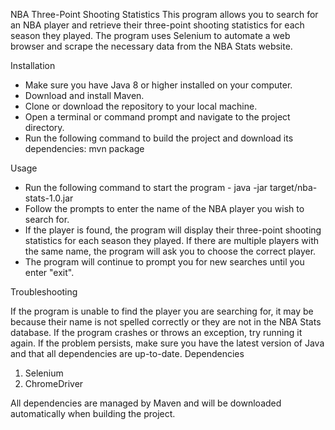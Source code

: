 NBA Three-Point Shooting
Statistics This program allows you to search for an NBA player and retrieve their three-point shooting statistics for each season they played. The program uses Selenium to automate a web browser and scrape the necessary data from the NBA Stats website.

Installation

- Make sure you have Java 8 or higher installed on your computer.
- Download and install Maven.
- Clone or download the repository to your local machine.
- Open a terminal or command prompt and navigate to the project directory.
- Run the following command to build the project and download its dependencies: mvn package

Usage 

- Run the following command to start the program - java -jar target/nba-stats-1.0.jar
- Follow the prompts to enter the name of the NBA player you wish to search for.
- If the player is found, the program will display their three-point shooting statistics for each season they played. If there are multiple players with the same name, the program will ask you to choose the correct player.
- The program will continue to prompt you for new searches until you enter "exit".

Troubleshooting

If the program is unable to find the player you are searching for, it may be because their name is not spelled correctly or they are not in the NBA Stats database.
If the program crashes or throws an exception, try running it again. If the problem persists, make sure you have the latest version of Java and that all dependencies are up-to-date.
Dependencies

1. Selenium
2. ChromeDriver

All dependencies are managed by Maven and will be downloaded automatically when building the project.
